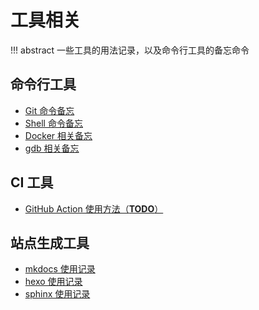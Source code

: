# 工具相关

!!! abstract
    一些工具的用法记录，以及命令行工具的备忘命令

## 命令行工具
- [Git 命令备忘](git)
- [Shell 命令备忘](shell)
- [Docker 相关备忘](docker)
- [gdb 相关备忘](gdb)

## CI 工具
- [GitHub Action 使用方法（**TODO**）](action)

## 站点生成工具
- [mkdocs 使用记录](mkdocs)
- [hexo 使用记录](hexo)
- [sphinx 使用记录](sphinx)